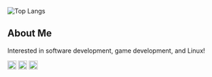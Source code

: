 ![Top Langs](https://github-readme-stats.vercel.app/api/top-langs/?username=StormLight14&theme=dark)

## About Me
Interested in software development, game development, and Linux!

<code><img height="20" alt="rust" src="https://raw.githubusercontent.com/StormLight14/images/main/rust-logo.png?token=GHSAT0AAAAAACFESAI35RCG7A744SGJVN3YZGEDCIQ"></code>
<code><img height="20" alt="python" src="https://raw.githubusercontent.com/StormLight14/images/main/python-logo.png?token=GHSAT0AAAAAACFESAI2SQNYKVIQGNOW5S5WZGEDB5Q"></code>
<code><img height="20" alt="godot" src="https://raw.githubusercontent.com/StormLight14/images/main/godot-logo.png?token=GHSAT0AAAAAACFESAI34WB6NSQOLZCDPYIMZGEDBMQ"></code>
 
